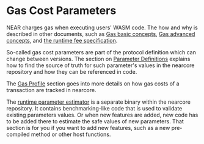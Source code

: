 # Gas Cost Parameters

NEAR charges gas when executing users' WASM code. The how and why is described
in other documents, such as [Gas basic
concepts](https://docs.near.org/concepts/basics/transactions/gas), [Gas advanced
concepts](https://docs.near.org/concepts/basics/transactions/gas-advanced), and
[the runtime fee specification](https://nomicon.io/RuntimeSpec/Fees/).

So-called gas cost parameters are part of the protocol definition which can
change between versions. The section on [Parameter Definitions](./parameter_definition.md)
explains how to find the source of truth for such parameter's values in the
nearcore repository and how they can be referenced in code.

The [Gas Profile](./gas_profile.md) section goes into more details on how gas
costs of a transaction are tracked in nearcore.

The [runtime parameter estimator](./estimator.md) is a separate binary within
the nearcore repository. It contains benchmarking-like code that is used to
validate existing parameters values. Or when new features are added, new code
has to be added there to estimate the safe values of new parameters. That
section is for you if you want to add new features, such as a new pre-compiled
method or other host functions.


<!-- TODO: ## Action parameters-->
<!-- TODO: ## WASM parameters-->
<!-- TODO: ## Non-gas parameters -->
<!-- TODO: - Gas economics config-->
<!-- TODO: - Gas economics config-->
<!-- TODO: - Storage usage config-->
<!-- TODO: - Smart contract limits-->
